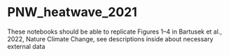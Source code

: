 # PNW_heatwave_2021

These notebooks should be able to replicate Figures 1–4 in Bartusek et al., 2022, Nature Climate Change, see descriptions inside about necessary external data
